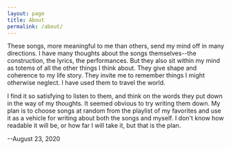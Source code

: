```yaml
---
layout: page
title: About
permalink: /about/
---
```

These songs, more meaningful to me than others, send my mind off in many directions. I have many thoughts about the songs themselves--the construction, the lyrics, the performances. But they also sit within my mind as totems of all the other things I think about. They give shape and coherence to my life story. They invite me to remember things I might otherwise neglect. I have used them to travel the world.

I find it so satisfying to listen to them, and think on the words they put down in the way of my thoughts. It seemed obvious to try writing them down. My plan is to choose songs at random from the playlist of my favorites and use it as a vehicle for writing about both the songs and myself. I don't know how readable it will be, or how far I will take it, but that is the plan. 

--August 23, 2020